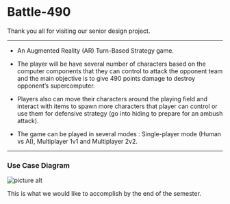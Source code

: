 # Battle-490

Thank you all for visiting our senior design project. 
- - - -

* An Augmented Reality (AR) Turn-Based Strategy game.


* The player will be have several number of characters based on
the computer components that they can control to attack the
opponent team and the main objective is to give 490 points
damage to destroy opponent’s supercomputer.


* Players also can move their characters around the playing field
and interact with items to spawn more characters that player
can control or use them for defensive strategy (go into hiding
to prepare for an ambush attack).


* The game can be played in several modes : Single-player mode
(Human vs AI), Multiplayer 1v1 and Multiplayer 2v2.

- - - -
### Use Case Diagram ###
![picture alt](https://github.com/pyrotimux/Battle-490/blob/master/Diagrams/usecase.jpg?raw=true "UseCaseDiagram")

This is what we would like to accomplish by the end of the semester.

